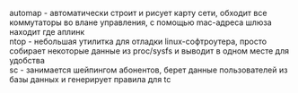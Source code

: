 automap - автоматически строит и рисует карту сети, обходит все коммутаторы во влане управления, с помощью mac-адреса шлюза находит где аплинк \
ntop - небольшая утилитка для отладки linux-софтроутера, просто собирает некоторые данные из proc/sysfs и выводит в одном месте для удобства \
sc - занимается шейпингом абонентов, берет данные пользователей из базы данных и генерирует правила для tc
